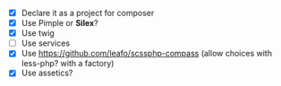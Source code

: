 
- [x] Declare it as a project for composer
- [x] Use Pimple or **Silex**?
- [x] Use twig
- [ ] Use services
- [x] Use https://github.com/leafo/scssphp-compass (allow choices with less-php? with a factory)
- [x] Use assetics?
